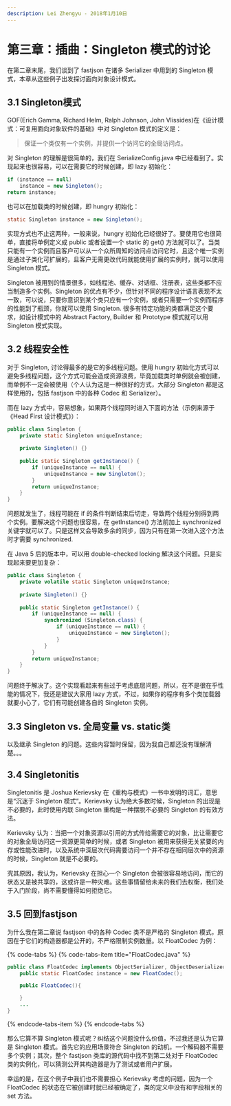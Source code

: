 ```yaml
---
description: Lei Zhengyu - 2018年1月10日
---
```


# 第三章：插曲：Singleton 模式的讨论

在第二章末尾，我们谈到了 fastjson 在诸多 Serializer 中用到的 Singleton 模式，本章从这些例子出发探讨面向对象设计模式。

## 3.1 Singleton模式

GOF\(Erich Gamma, Richard Helm, Ralph Johnson, John Vlissides\)在《设计模式：可复用面向对象软件的基础》中对 Singleton 模式的定义是：

> 保证一个类仅有一个实例，并提供一个访问它的全局访问点。

对 Singleton 的理解是很简单的，我们在 SerializeConfig.java 中已经看到了。实现起来也很容易，可以在需要它的时候创建，即 lazy 初始化：

```java
if (instance == null)
    instance = new Singleton();
return instance;
```

也可以在加载类的时候创建，即 hungry 初始化：

```java
static Singleton instance = new Singleton();
```

实现方式也不止这两种，一般来说，hungry 初始化已经很好了。要使用它也很简单，直接将单例定义成 public 或者设置一个 static 的 get\(\) 方法就可以了。当类只能有一个实例而且客户可以从一个众所周知的访问点访问它时，且这个唯一实例是通过子类化可扩展的，且客户无需更改代码就能使用扩展的实例时，就可以使用 Singleton 模式。

Singleton 被用到的情景很多，如线程池、缓存、对话框、注册表，这些类都不应当制造多个实例。Singleton 的优点有不少，但针对不同的程序设计语言表现不太一致，可以说，只要你意识到某个类只应有一个实例，或者只需要一个实例而程序的性能到了瓶颈，你就可以使用 Singleton. 很多有特定功能的类都满足这个要求，如设计模式中的 Abstract Factory, Builder 和 Prototype 模式就可以用 Singleton 模式实现。

## 3.2 线程安全性

对于 Singleton, 讨论得最多的是它的多线程问题。使用 hungry 初始化方式可以避免多线程问题，这个方式可能会造成资源浪费，毕竟加载类时单例就会被创建，而单例不一定会被使用（个人认为这是一种很好的方式，大部分 Singleton 都是这样使用的，包括 fastjson 中的各种 Codec 和 Serializer）。

而在 lazy 方式中，容易想象，如果两个线程同时进入下面的方法（示例来源于《Head First 设计模式》）：

```java
public class Singleton {
    private static Singleton uniqueInstance;
    
    private Singleton() {}
    
    public static Singleton getInstance() {
        if (uniqueInstance == null) {
            uniqueInstance = new Singleton();
        }
        return uniqueInstance;
    }
}
```

问题就发生了，线程可能在 if 的条件判断结束后切走，导致两个线程分别得到两个实例。要解决这个问题也很容易，在 getInstance\(\) 方法前加上 synchronized 关键字就可以了。只是这样又会导致多余的同步，因为只有在第一次进入这个方法时才需要 synchronized. 

在 Java 5 后的版本中，可以用 double-checked locking 解决这个问题。只是实现起来要更加复杂：

```java
public class Singleton {
    private volatile static Singleton uniqueInstance;
    
    private Singleton() {}
    
    public static Singleton getInstance() {
        if (uniqueInstance == null) {
            synchronized (Singleton.class) {
                if (uniqueInstance == null) {
                    uniqueInstance = new Singleton();
                }
            }
        }
        return uniqueInstance;
    }
}
```

问题终于解决了。这个实现看起来有些过于考虑底层问题，所以，在不是很在乎性能的情况下，我还是建议大家用 lazy 方式，不过，如果你的程序有多个类加载器就要小心了，它们有可能创建各自的 Singleton 实例。

## 3.3 Singleton vs. 全局变量 vs. static类

以及继承 Singleton 的问题。这些内容暂时保留，因为我自己都还没有理解清楚。。。

## 3.4 Singletonitis

Singletonitis 是 Joshua Kerievsky 在《重构与模式》一书中发明的词汇，意思是“沉迷于 Singleton 模式“。Kerievsky 认为绝大多数时候，Singleton 的出现是不必要的，此时使用内联 Singleton 重构是一种摆脱不必要的 Singleton 的有效方法。

Kerievsky 认为：当把一个对象资源以引用的方式传给需要它的对象，比让需要它的对象全局访问这一资源更简单的时候，或者 Singleton 被用来获得无关紧要的内存或性能改进时，以及系统中深层次代码需要访问一个并不存在相同层次中的资源的时候，Singleton 就是不必要的。

究其原因，我认为，Kerievsky 在担心一个 Singleton 会被很容易地访问，而它的状态又是被共享的，这或许是一种灾难。这些事情留给未来的我们去权衡，我们处于入门阶段，尚不需要懂得如何拒绝它。

## 3.5 回到fastjson

为什么我在第二章说 fastjson 中的各种 Codec 类不是严格的 Singleton 模式，原因在于它们的构造器都是公开的，不严格限制实例数量。以 FloatCodec 为例：

{% code-tabs %}
{% code-tabs-item title="FloatCodec.java" %}
```java
public class FloatCodec implements ObjectSerializer, ObjectDeserializer {
    public static FloatCodec instance = new FloatCodec();

    public FloatCodec(){

    }
    ...
}
```
{% endcode-tabs-item %}
{% endcode-tabs %}

那么它算不算 Singleton 模式呢？纠结这个问题没什么价值，不过我还是认为它算是 Singleton 模式。首先它的应用场景符合 Singleton 的动机，一个解码器不需要多个实例；其次，整个 fastjson 类库的源代码中找不到第二处对于 FloatCodec 类的实例化，可以猜测公开其构造器是为了测试或者用户扩展。

幸运的是，在这个例子中我们也不需要担心 Kerievsky 考虑的问题，因为一个 FloatCodec 的状态在它被创建时就已经被确定了，类的定义中没有和字段相关的 set 方法。

